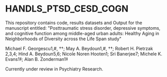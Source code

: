 # HANDLS_PTSD_CESD_COGN

This repository contains code, results datasets and Output for the manuscript entitled: "Posttraumatic stress disorder, depressive symptoms, and cognitive function among middle-aged urban adults: Healthy Aging in Neighborhoods of Diversity across the Life Span study"

Michael F. Georgescu1,#, ††; May A. Beydoun1,#, ††; Robert H. Pietrzak 2,3,4; Hind A. Beydoun5,6; Nicole Noren Hooten1; Sri Banerjee7; Michele K. Evans1‡; Alan B. Zonderman1‡

Currently under review in Psychiatry Research. 
